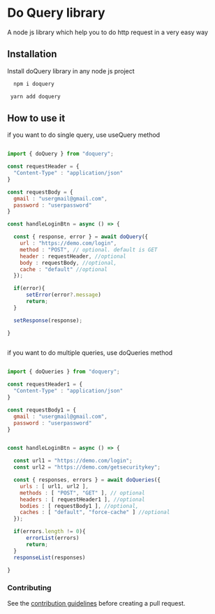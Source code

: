 
# Do Query library

A node js library which help you to do http request in a very easy way






## Installation

Install doQuery library in any node js project

```bash
  npm i doquery 
```
```bash
 yarn add doquery
```



## How to use it

if you want to do single query, use useQuery method
```javascript

import { doQuery } from "doquery";

const requestHeader = {
  "Content-Type" : "application/json"
}

const requestBody = {
  gmail : "usergmail@gmail.com",
  password : "userpassword"
}

const handleLoginBtn = async () => {

  const { response, error } = await doQuery({
    url : "https://demo.com/login",
    method : "POST", // optional. default is GET
    header : requestHeader, //optional
    body : requestBody, //optional,
    cache : "default" //optional 
  });

  if(error){
      setError(error?.message)
      return;
  }

  setResponse(response);

}
  
```

if you want to do multiple queries, use doQueries method

```javascript

import { doQueries } from "doquery";

const requestHeader1 = {
  "Content-Type" : "application/json"
}

const requestBody1 = {
  gmail : "usergmail@gmail.com",
  password : "userpassword"
}


const handleLoginBtn = async () => {

  const url1 = "https://demo.com/login";
  const url2 = "https://demo.com/getsecuritykey";

  const { responses, errors } = await doQueries({
    urls : [ url1, url2 ],
    methods : [ "POST", "GET" ], // optional
    headers : [ requestHeader1 ], //optional
    bodies : [ requestBody1 ], //optional,
    caches : [ "default", "force-cache" ] //optional 
  });

  if(errors.length != 0){
      errorList(errors)
      return;
  }
  responseList(responses)

}

```

### Contributing

See the [contribution guidelines](https://github.com/guptasomnath/doQuery/blob/main/CONTRIBUTING.md) before creating a pull request.


